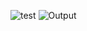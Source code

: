 ![test](https://github.com/Nirob-0812/Colab_Notebooks/assets/75689692/acc807ac-8068-4d0d-9837-18715366edd4)
![Output](https://github.com/Nirob-0812/Colab_Notebooks/assets/75689692/38b7964c-7507-4ba8-8a91-095a0d821cf8)
